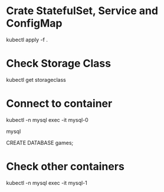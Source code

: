 # Crate StatefulSet, Service and ConfigMap
kubectl apply -f .

# Check Storage Class
kubectl get storageclass

# Connect to container
kubectl -n mysql exec -it mysql-0

mysql

CREATE DATABASE games;

# Check other containers
kubectl -n mysql exec -it mysql-1

